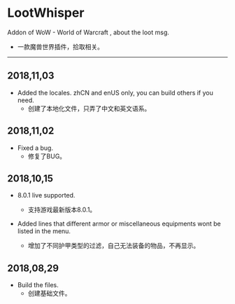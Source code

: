 # LootWhisper

Addon of WoW - World of Warcraft , about the loot msg.
  * 一款魔兽世界插件，拾取相关。
-----
2018,11,03
-----
  * Added the locales. zhCN and enUS only, you can build others if you need.
    * 创建了本地化文件，只弄了中文和英文语系。

2018,11,02
-----
  * Fixed a bug.
    * 修复了BUG。

2018,10,15
-----
  * 8.0.1 live supported.
    * 支持游戏最新版本8.0.1。

  * Added lines that different armor or miscellaneous equipments wont be listed in the menu. 
    * 增加了不同护甲类型的过滤，自己无法装备的物品，不再显示。

2018,08,29 
-----
  * Build the files.
    * 创建基础文件。
